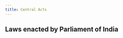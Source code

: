 ```yaml
---
title: Central Acts
---
```


## Laws enacted by Parliament of India

<templatesPostChildren></templatesPostChildren>
